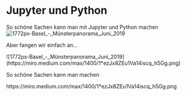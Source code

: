 # Jupyter und Python
So schöne Sachen kann man mit Jupyter und Python machen
![1772px-Basel_-_Münsterpanorama_Juni_2019](https://jupyter.org/assets/jupyterpreview.png)  
<p>Aber fangen wir einfach an...</p>
![1772px-Basel_-_Münsterpanorama_Juni_2019](https://miro.medium.com/max/1400/1*ezJx8ZEu1Va14iscq_h5Gg.png)
<p>So schöne Sachen kann man machen </p>
https://miro.medium.com/max/1400/1*ezJx8ZEu1Va14iscq_h5Gg.png

